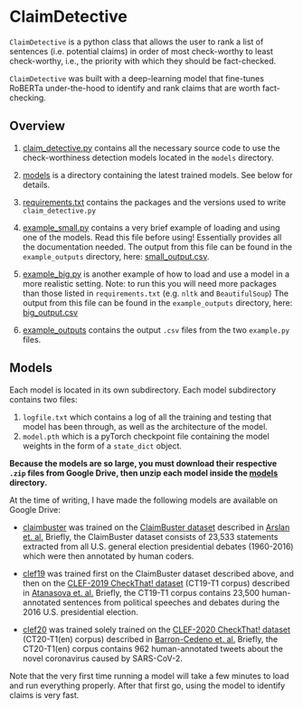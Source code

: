 # ClaimDetective

`ClaimDetective` is a python class that allows the user to rank a list of sentences (i.e. potential claims) in order of most check-worthy to least check-worthy, i.e., the priority with which they should be fact-checked.

`ClaimDetective` was built with a deep-learning model that fine-tunes RoBERTa under-the-hood to identify and rank claims that are worth fact-checking.

## Overview

1. [claim\_detective.py](claim_detective.py) contains all the necessary source code to use the check-worthiness detection models located in the `models` directory. 

2. [models](models) is a directory containing the latest trained models. See below for details. 

3. [requirements.txt](requirements.txt) contains the packages and the versions used to write `claim_detective.py`

4. [example\_small.py](example_small.py) contains a very brief example of loading and using one of the models. Read this file before using! Essentially provides all the documentation needed. The output from this file can be found in the `example_outputs` directory, here: [small\_output.csv](example_outputs/small_output.csv). 

5. [example\_big.py](example_big.py) is another example of how to load and use a model in a more realistic setting. Note: to run this you will need more packages than those listed in `requirements.txt` (e.g. `nltk` and `BeautifulSoup`) The output from this file can be found in the `example_outputs` directory, here: [big\_output.csv](example_outputs/big_output.csv)

6. [example\_outputs](example_outputs) contains the output `.csv` files from the two `example.py` files.

## Models

Each model is located in its own subdirectory. Each model subdirectory contains two files: 

1. `logfile.txt` which contains a log of all the training and testing that model has been through, as well as the architecture of the model.
2. `model.pth` which is a pyTorch checkpoint file containing the model weights in the form of a `state_dict` object.

**Because the models are so large, you must download their respective `.zip` files from Google Drive, then unzip each model inside the [models](models) directory.**

At the time of writing, I have made the following models are available on Google Drive: 

* [claimbuster](models/claimbuster.txt) was trained on the [ClaimBuster dataset](https://zenodo.org/record/3609356#.X8q9RxNKhnE) described in [Arslan et. al.](https://arxiv.org/abs/2004.14425) Briefly, the ClaimBuster dataset consists of 23,533 statements extracted from all U.S. general election presidential debates (1960-2016) which were then annotated by human coders.

* [clef19](models/clef19.txt) was trained first on the ClaimBuster dataset described above, and then on the [CLEF-2019 CheckThat! dataset](https://github.com/apepa/clef2019-factchecking-task1#scorers) (CT19-T1 corpus) described in [Atanasova et. al.](https://groups.csail.mit.edu/sls/publications/2019/Mohtarami-CLEF2019.pdf) Briefly, the CT19-T1 corpus contains 23,500 human-annotated sentences from political speeches and debates during the 2016 U.S. presidential election.

* [clef20](models/clef20.txt) was trained solely trained on the [CLEF-2020 CheckThat! dataset](https://github.com/sshaar/clef2020-factchecking-task1#clef2020-checkthat-task-1) (CT20-T1(en) corpus) described in [Barron-Cedeno et. al.](https://arxiv.org/abs/2007.07997) Briefly, the CT20-T1(en) corpus contains 962 human-annotated tweets about the novel coronavirus caused by SARS-CoV-2. 

Note that the very first time running a model will take a few minutes to load and run everything properly. After that first go, using the model to identify claims is very fast.
